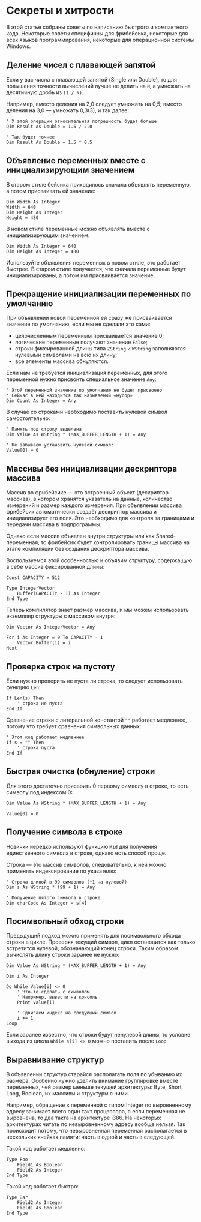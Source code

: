 # Секреты и хитрости

В этой статье собраны советы по написанию быстрого и компактного кода. Некоторые советы специфичны для фрибейсика, некоторые для всех языков программирования, некоторые для операционной системы Windows.


## Деление чисел с плавающей запятой

Если у вас числа с плавающей запятой (Single или Double), то для повышения точности вычислений лучше не делить на `N`, а умножать на десятичную дробь из `(1 / N)`.

Например, вместо деления на 2,0 следует умножать на 0,5; вместо деления на 3,0 — умножать 0,3(3), и так далее:

```FreeBASIC
' У этой операции относительная погрешность будет больше
Dim Result As Double = 1.5 / 2.0

' Так будет точнее
Dim Result As Double = 1.5 * 0.5
```


## Объявление переменных вместе с инициализирующим значением

В старом стиле бейсика приходилось сначала объявлять переменную, а потом присваивать ей значение:

```FreeBASIC
Dim Width As Integer
Width = 640
Dim Height As Integer
Height = 480
```

В новом стиле переменные можно объявлять вместе с инициализирующим значением:

```FreeBASIC
Dim Width As Integer = 640
Dim Height As Integer = 480
```

Используйте объявления переменных в новом стиле, это работает быстрее. В старом стиле получается, что сначала переменные будут инициализированы, а потом им присваивается значение.


## Прекращение инициализации переменных по умолчанию

При объявлении новой переменной ей сразу же присваивается значение по умолчанию, если мы не сделали это сами:

* целочисленным переменным присваивается значение 0;
* логические переменные получают значение `False`;
* строки фиксированной длины типа `ZString` и `WString` заполняются нулевыми символами на всю их длину;
* все элементы массива обнуляются.

Если нам не требуется инициализация переменных, для этого переменной нужно присвоить специальное значение `Any`:

```FreeBASIC
' Этой переменной значение по умолчанию не будет присвоено
' Сейчас в ней находится так называемый «мусор»
Dim Count As Integer = Any
```

В случае со строками необходимо поставить нулевой символ самостоятельно:

```FreeBASIC
' Память под строку выделена
Dim Value As WString * (MAX_BUFFER_LENGTH + 1) = Any

' Не забываем установить нулевой символ:
Value[0] = 0
```


## Массивы без инициализации дескриптора массива

Массив во фрибейсике — это встроенный объект (дескриптор массива), в котором хранятся указатель на данные, количество измерений и размер каждого измерения. При объявлении массива фрибейсик автоматически создаёт дескриптор массива и инициализирует его поля. Это необходимо для контроля за границами и передачи массива в подпрограммы.

Однако если массив объявлен внутри структуры или как Shared‐переменная, то фрибейсик будет контролировать границы массива на этапе компиляции без создания дескриптора массива.

Воспользуемся этой особенностью и объявим структуру, содержащую в себе массив фиксированной длины:

```FreeBASIC
Const CAPACITY = 512

Type IntegerVector
	Buffer(CAPACITY - 1) As Integer
End Type
```

Теперь компилятор знает размер массива, и мы можем использовать экземпляр структуры с массивом внутри:

```FreeBASIC
Dim Vector As IntegerVector = Any

For i As Integer = 0 To CAPACITY - 1
	Vector.Buffer(i) = i
Next
```


## Проверка строк на пустоту

Если нужно проверить не пуста ли строка, то следует использовать функцию `Len`:

```FreeBASIC
If Len(s) Then
	' строка не пуста
End If
```

Сравнение строки с литеральной константой `""` работает медленнее, потому что требует сравнения символьных данных:

```FreeBASIC
' Этот код работает медленнее
If s = "" Then
	' строка пуста
End If
```


## Быстрая очистка (обнуление) строки

Для этого достаточно присвоить 0 первому символу в строке, то есть символу под индексом 0:

```FreeBASIC
Dim Value As WString * (MAX_BUFFER_LENGTH + 1) = Any

Value[0] = 0
```


## Получение символа в строке

Новички нередко используют функцию `Mid` для получения единственного символа в строке, однако есть способ проще.

Строка — это массив символов, следовательно, к ней можно применять индексирование по указателю:

```FreeBASIC
' Строка длиной в 99 символов (+1 на нулевой)
Dim s As WString * (99 + 1) = Any

' Получение пятого символа в строке
Dim charCode As Integer = s[4]
```


## Посимвольный обход строки

Предыдущий подход можно применять для посимвольного обхода строки в цикле. Проверяя текущий символ, цикл остановится как только встретится нулевой, обозначающий конец строки. Таким образом вычислять длину строки заранее не нужно:

```FreeBASIC
Dim Value As WString * (MAX_BUFFER_LENGTH + 1) = Any

Dim i As Integer

Do While Value[i] <> 0
	' Что‐то сделать с символом
	' Например, вывести на консоль
	Print Value[i]
	
	' Сдвигаем индекс на следующий символ
	i += 1
Loop
```

Если заранее известно, что строки будут ненулевой длины, то условие выхода из цикла `While s[i] <> 0` можно поставить после `Loop`.


## Выравнивание структур

В объявлении структур старайся располагать поля по убыванию их размера. Особенно нужно уделить внимание группировке вместе переменных, чей размер меньше текущей архитектуры: Byte, Short, Long, Boolean, их массивы и структуры с ними.

Например, обращение к переменной с типом Integer по выровненному адресу занимает всего один такт процессора, а если переменная не выровнена, то два такта на архитектуре i386. На некоторых архитектурах читать по невыровненному адресу вообще нельзя. Так происходит потому, что невыровненная переменная располагается в нескольких ячейках памяти: часть в одной и часть в следующей.

Такой код работает медленно:

```FreeBASIC
Type Foo
	Field1 As Boolean
	Field2 As Integer
End Type
```

Такой код работает быстро:

```FreeBASIC
Type Bar
	Field2 As Integer
	Field1 As Boolean
End Type
```

